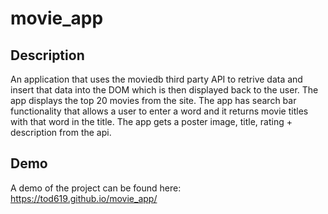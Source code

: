 # movie_app

## Description

An application that uses the moviedb third party API to retrive data and insert that data into the DOM which is then displayed back to the user. The app displays the top 20 movies from the site. The app has search bar functionality that allows a user to enter a word and it returns movie titles with that word in the title. The app gets a poster image, title, rating + description from the api.

## Demo

A demo of the project can be found here: https://tod619.github.io/movie_app/
